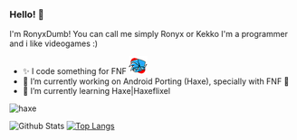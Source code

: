 ### Hello! 👋 
I'm RonyxDumb! You can call me simply Ronyx or Kekko
I'm a programmer and i like videogames :)

- ✨️ I code something for FNF ![Img-FNF-Icon](img/icon32.png)
- 🔭 I’m currently working on Android Porting (Haxe), specially with FNF 📱
- 🌱 I’m currently learning Haxe|Haxeflixel 

![haxe](img/haxeflixel.svg)

![Github Stats](https://github-readme-stats.vercel.app/api?username=RonyxDumb&theme=radical)
[![Top Langs](https://github-readme-stats.vercel.app/api/top-langs/?username=RonyxDumb&layout=compact)](https://github.com/anuraghazra/github-readme-stats)

